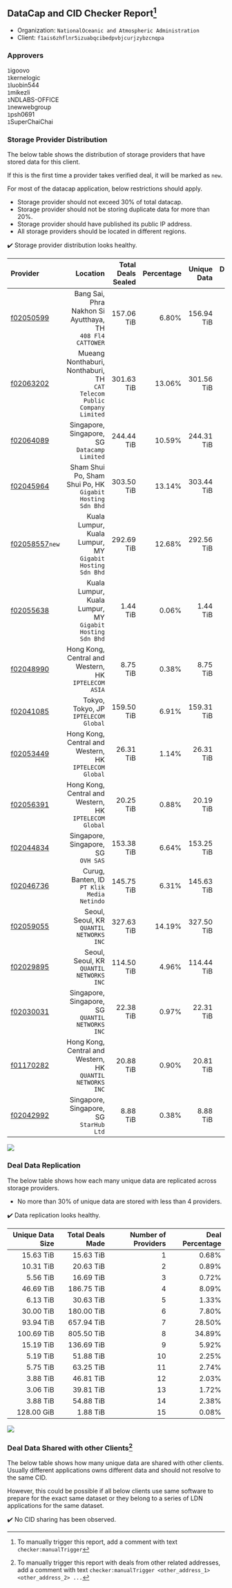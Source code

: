## DataCap and CID Checker Report[^1]
 - Organization: `NationalOceanic and Atmospheric Administration`
 - Client: `f1ais6zhflnr5izuabqcibedpvbjcurjzybzcnqpa`
### Approvers
`1`igoovo<br/>`1`kernelogic<br/>`1`luobin544<br/>`1`mikezli<br/>`1`NDLABS-OFFICE<br/>`1`newwebgroup<br/>`1`psh0691<br/>`1`SuperChaiChai

### Storage Provider Distribution
The below table shows the distribution of storage providers that have stored data for this client.

If this is the first time a provider takes verified deal, it will be marked as `new`.

For most of the datacap application, below restrictions should apply.
 - Storage provider should not exceed 30% of total datacap.
 - Storage provider should not be storing duplicate data for more than 20%.
 - Storage provider should have published its public IP address.
 - All storage providers should be located in different regions.

✔️ Storage provider distribution looks healthy.

| Provider                                                    |                                                                   Location | Total Deals Sealed | Percentage | Unique Data | Duplicate Deals |
| :---------------------------------------------------------- | -------------------------------------------------------------------------: | -----------------: | ---------: | ----------: | --------------: |
| [f02050599](https://filfox.info/en/address/f02050599)       |              Bang Sai, Phra Nakhon Si Ayutthaya, TH<br/>`408 Fl4 CATTOWER` |         157.06 TiB |      6.80% |  156.94 TiB |           0.08% |
| [f02063202](https://filfox.info/en/address/f02063202)       | Mueang Nonthaburi, Nonthaburi, TH<br/>`CAT Telecom Public Company Limited` |         301.63 TiB |     13.06% |  301.56 TiB |           0.02% |
| [f02064089](https://filfox.info/en/address/f02064089)       |                            Singapore, Singapore, SG<br/>`Datacamp Limited` |         244.44 TiB |     10.59% |  244.31 TiB |           0.05% |
| [f02045964](https://filfox.info/en/address/f02045964)       |               Sham Shui Po, Sham Shui Po, HK<br/>`Gigabit Hosting Sdn Bhd` |         303.50 TiB |     13.14% |  303.44 TiB |           0.02% |
| [f02058557](https://filfox.info/en/address/f02058557)`new`  |               Kuala Lumpur, Kuala Lumpur, MY<br/>`Gigabit Hosting Sdn Bhd` |         292.69 TiB |     12.68% |  292.56 TiB |           0.04% |
| [f02055638](https://filfox.info/en/address/f02055638)       |               Kuala Lumpur, Kuala Lumpur, MY<br/>`Gigabit Hosting Sdn Bhd` |           1.44 TiB |      0.06% |    1.44 TiB |           0.00% |
| [f02048990](https://filfox.info/en/address/f02048990)       |                    Hong Kong, Central and Western, HK<br/>`IPTELECOM ASIA` |           8.75 TiB |      0.38% |    8.75 TiB |           0.00% |
| [f02041085](https://filfox.info/en/address/f02041085)       |                                    Tokyo, Tokyo, JP<br/>`IPTELECOM Global` |         159.50 TiB |      6.91% |  159.31 TiB |           0.12% |
| [f02053449](https://filfox.info/en/address/f02053449)       |                  Hong Kong, Central and Western, HK<br/>`IPTELECOM Global` |          26.31 TiB |      1.14% |   26.31 TiB |           0.00% |
| [f02056391](https://filfox.info/en/address/f02056391)       |                  Hong Kong, Central and Western, HK<br/>`IPTELECOM Global` |          20.25 TiB |      0.88% |   20.19 TiB |           0.31% |
| [f02044834](https://filfox.info/en/address/f02044834)       |                                     Singapore, Singapore, SG<br/>`OVH SAS` |         153.38 TiB |      6.64% |  153.25 TiB |           0.08% |
| [f02046736](https://filfox.info/en/address/f02046736)       |                              Curug, Banten, ID<br/>`PT Klik Media Netindo` |         145.75 TiB |      6.31% |  145.63 TiB |           0.09% |
| [f02059055](https://filfox.info/en/address/f02059055)       |                                Seoul, Seoul, KR<br/>`QUANTIL NETWORKS INC` |         327.63 TiB |     14.19% |  327.50 TiB |           0.04% |
| [f02029895](https://filfox.info/en/address/f02029895)       |                                Seoul, Seoul, KR<br/>`QUANTIL NETWORKS INC` |         114.50 TiB |      4.96% |  114.44 TiB |           0.05% |
| [f02030031](https://filfox.info/en/address/f02030031)       |                        Singapore, Singapore, SG<br/>`QUANTIL NETWORKS INC` |          22.38 TiB |      0.97% |   22.31 TiB |           0.28% |
| [f01170282](https://filfox.info/en/address/f01170282)       |              Hong Kong, Central and Western, HK<br/>`QUANTIL NETWORKS INC` |          20.88 TiB |      0.90% |   20.81 TiB |           0.30% |
| [f02042992](https://filfox.info/en/address/f02042992)       |                                 Singapore, Singapore, SG<br/>`StarHub Ltd` |           8.88 TiB |      0.38% |    8.88 TiB |           0.00% |

<img src="https://raw.githubusercontent.com/data-preservation-programs/filplus-checker-assets/main/filecoin-project/filecoin-plus-large-datasets/issues/1650/1680720041848.png"/>

### Deal Data Replication
The below table shows how each many unique data are replicated across storage providers.

- No more than 30% of unique data are stored with less than 4 providers.

✔️ Data replication looks healthy.

| Unique Data Size | Total Deals Made | Number of Providers | Deal Percentage |
| ---------------: | ---------------: | ------------------: | --------------: |
|        15.63 TiB |        15.63 TiB |                   1 |           0.68% |
|        10.31 TiB |        20.63 TiB |                   2 |           0.89% |
|         5.56 TiB |        16.69 TiB |                   3 |           0.72% |
|        46.69 TiB |       186.75 TiB |                   4 |           8.09% |
|         6.13 TiB |        30.63 TiB |                   5 |           1.33% |
|        30.00 TiB |       180.00 TiB |                   6 |           7.80% |
|        93.94 TiB |       657.94 TiB |                   7 |          28.50% |
|       100.69 TiB |       805.50 TiB |                   8 |          34.89% |
|        15.19 TiB |       136.69 TiB |                   9 |           5.92% |
|         5.19 TiB |        51.88 TiB |                  10 |           2.25% |
|         5.75 TiB |        63.25 TiB |                  11 |           2.74% |
|         3.88 TiB |        46.81 TiB |                  12 |           2.03% |
|         3.06 TiB |        39.81 TiB |                  13 |           1.72% |
|         3.88 TiB |        54.88 TiB |                  14 |           2.38% |
|       128.00 GiB |         1.88 TiB |                  15 |           0.08% |

<img src="https://raw.githubusercontent.com/data-preservation-programs/filplus-checker-assets/main/filecoin-project/filecoin-plus-large-datasets/issues/1650/1680720042611.png"/>

### Deal Data Shared with other Clients[^3]
The below table shows how many unique data are shared with other clients.
Usually different applications owns different data and should not resolve to the same CID.

However, this could be possible if all below clients use same software to prepare for the exact same dataset or they belong to a series of LDN applications for the same dataset.

✔️ No CID sharing has been observed.

[^1]: To manually trigger this report, add a comment with text `checker:manualTrigger`

[^2]: Deals from those addresses are combined into this report as they are specified with `checker:manualTrigger`

[^3]: To manually trigger this report with deals from other related addresses, add a comment with text `checker:manualTrigger <other_address_1> <other_address_2> ...`

